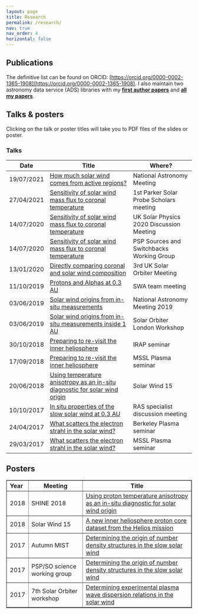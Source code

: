 ```yaml
---
layout: page
title: Research
permalink: /research/
nav: true
nav_order: 4
horizontal: false
---
```


## Publications

The definitive list can be found on ORCID: [https://orcid.org/0000-0002-1365-1908](https://orcid.org/0000-0002-1365-1908). I also maintain two astronomy data service (ADS) libraries with my **[first author papers](https://ui.adsabs.harvard.edu/#/public-libraries/SzI6nJuHTRuOsUm8dejD-Q)** and **[all my papers](https://ui.adsabs.harvard.edu/#/public-libraries/699B06FhTXeD-hhNZN-mbQ)**.

## Talks & posters

Clicking on the talk or poster titles will take you to PDF files of the slides or poster.

### Talks

Date | Title | Where?
---|---|---
19/07/2021 | <a href="talks/20210719NAM.pdf">How much solar wind comes from active regions?</a> | National Astronomy Meeting
27/04/2021 | <a href="talks/20210427PSPscholars.pdf">Sensitivity of solar wind mass flux to coronal temperature</a> | 1st Parker Solar Probe Scholars meeting
14/07/2020 | <a href="talks/20200731UKSP.pdf">Sensitivity of solar wind mass flux to coronal temperature</a> | UK Solar Physics 2020 Discussion Meeting
14/07/2020 | <a href="talks/20200714PSPSourcesWG.pdf">Sensitivity of solar wind mass flux to coronal temperature</a> | PSP Sources and Switchbacks Working Group
13/01/2020 | <a href="talks/20200113StAndrews.pdf">Directly comparing coronal and solar wind composition</a> | 3rd UK Solar Orbiter Meeting
11/10/2019 | <a href="talks/20191011SWA.pdf">Protons and Alphas at 0.3 AU</a> | SWA team meeting
03/06/2019 | <a href="talks/20190705NAM.pdf">Solar wind origins from in-situ measurements</a> | National Astronomy Meeting 2019
03/06/2019 | <a href="talks/20190604SolO.pdf">Solar wind origins from in-situ measurements inside 1 AU</a> | Solar Orbiter London Workshop
30/10/2018 | <a href="talks/181030IRAP.pdf">Preparing to re-visit the inner heliosphere</a> | IRAP seminar
17/09/2018 | <a href="talks/180917MSSL.pdf">Preparing to re-visit the inner heliosphere</a> | MSSL Plasma seminar
20/06/2018 | <a href="talks/180620SW.pdf">Using temperature anisotropy as an in-situ diagnostic for solar wind origin</a> | Solar Wind 15
10/10/2017 | <a href="talks/171010RASOrbiter.pdf">In situ properties of the slow solar wind at 0.3 AU</a> | RAS specialist discussion meeting
24/04/2017 | <a href="talks/170424Berkeley.pdf">What scatters the electron strahl in the solar wind?</a> | Berkeley Plasma seminar
29/03/2017 | <a href="talks/170329MSSL.pdf">What scatters the electron strahl in the solar wind?</a> | MSSL Plasma seminar

## Posters

<table border="1px solid black" style="border-collapse:collapse">
 <tr>
   <th align='left'>Year</th>
   <th>Meeting</th>
   <th>Title</th>
 </tr>

 <tr>
   <td>2018</td>
   <td>SHINE 2018</td>
   <td><a href="posters/2018SHINE.pdf">
      Using proton temperature anisotropy as an in-situ diagnostic for solar wind origin
    </a></td>
 </tr>

 <tr>
   <td>2018</td>
   <td>Solar Wind 15</td>
   <td><a href="posters/2018SW15.pdf">
      A new inner heliosphere proton core dataset from the Helios mission
    </a></td>
 </tr>

 <tr>
   <td>2017</td>
   <td>Autumn MIST</td>
   <td><a href="posters/2017MIST.pdf">
      Determining the origin of number density structures in the slow solar wind
    </a></td>
 </tr>

 <tr>
   <td>2017</td>
   <td>PSP/SO science working group</td>
   <td><a href="posters/2017Washington.pdf">
      Determining the origin of number density structures in the slow solar wind
    </a></td>
 </tr>

 <tr>
   <td>2017</td>
   <td>7th Solar Orbiter workshop</td>
   <td><a href="posters/2017Granada.pdf">
      Determining experimental plasma wave dispersion relations in the solar wind
    </a></td>
 </tr>
</table>

